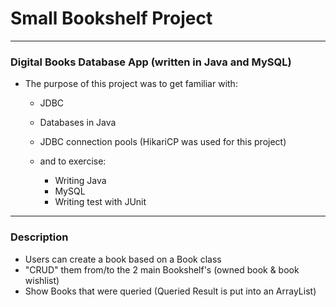  # Small Bookshelf Project

 ---

### Digital Books Database App (written in Java and MySQL)

* The purpose of this project was to get familiar with:
  * JDBC 
  * Databases in Java
  * JDBC connection pools (HikariCP was used for this project)


  * and to exercise:
    * Writing Java 
    * MySQL
    * Writing test with JUnit 
---
### Description
* Users can create a book based on a Book class
* "CRUD" them from/to the 2 main Bookshelf's (owned book & book wishlist)
* Show Books that were queried (Queried Result is put into an ArrayList)

